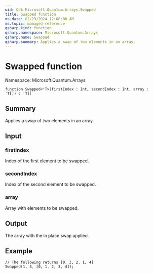 ```yaml
---
uid: Qdk.Microsoft.Quantum.Arrays.Swapped
title: Swapped function
ms.date: 02/23/2024 12:00:00 AM
ms.topic: managed-reference
qsharp.kind: function
qsharp.namespace: Microsoft.Quantum.Arrays
qsharp.name: Swapped
qsharp.summary: Applies a swap of two elements in an array.
---
```


# Swapped function

Namespace: Microsoft.Quantum.Arrays

```qsharp
function Swapped<'T>(firstIndex : Int, secondIndex : Int, array : 'T[]) : 'T[]
```

## Summary
Applies a swap of two elements in an array.

## Input
### firstIndex
Index of the first element to be swapped.

### secondIndex
Index of the second element to be swapped.

### array
Array with elements to be swapped.

## Output
The array with the in place swap applied.

## Example
```qsharp
// The following returns [0, 3, 2, 1, 4]
Swapped(1, 3, [0, 1, 2, 3, 4]);
```
